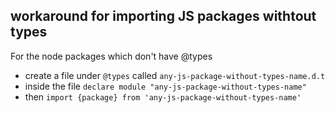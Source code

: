 ## workaround for importing JS packages withtout types

For the node packages which don't have @types 
- create a file under `@types` called `any-js-package-without-types-name.d.t` 
- inside the file `declare module "any-js-package-without-types-name"`
- then `import {package} from 'any-js-package-without-types-name'`
